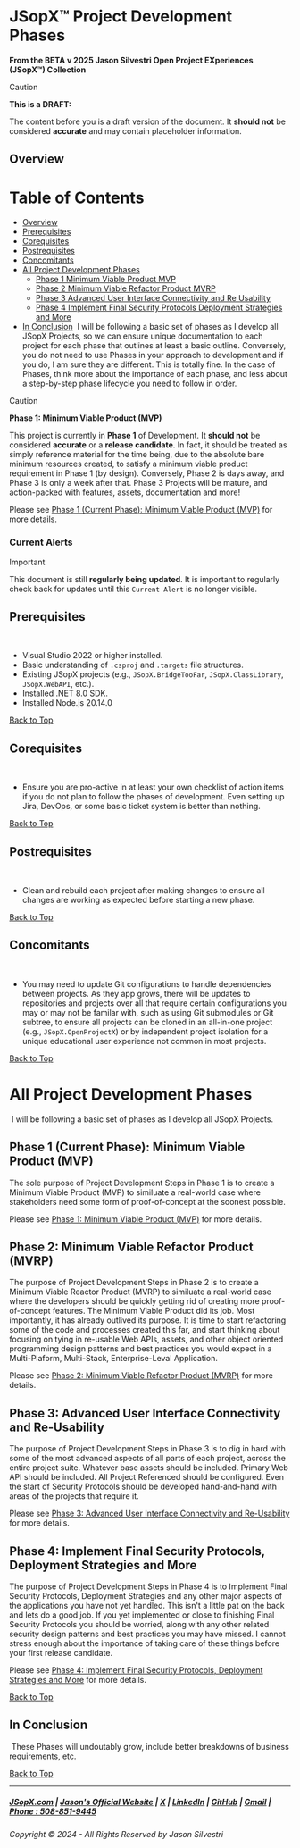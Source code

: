 ﻿
# JSopX™ Project Development Phases

**From the ﻿BETA v 2025 Jason Silvestri Open Project EXperiences (JSopX™) Collection**

> [!CAUTION]
> **This is a DRAFT:**
> 
> The content before you is a draft version of the document. It **should not** be considered **accurate** and may contain placeholder information.


## Overview

# Table of Contents
  - [Overview](#overview)
  - [Prerequisites](#prerequisites)
  - [Corequisites](#corequisites)
  - [Postrequisites](#postrequisites)
  - [Concomitants](#concomitants)
  - [All Project Development Phases](#all-project-development-phases)
	- [Phase 1 Minimum Viable Product MVP](#phase-1-minimum-viable-product-mvp)
	- [Phase 2 Minimum Viable Refactor Product MVRP](#phase-2-minimum-viable-refactor-product-mvrp)
	- [Phase 3 Advanced User Interface Connectivity and Re Usability](#phase-3-advanced-user-interface-connectivity-and-re-usability)
	- [Phase 4 Implement Final Security Protocols Deployment Strategies and More](#phase-4-implement-final-security-protocols-deployment-strategies-and-more)
  - [In Conclusion](#in-conclusion)
﻿
I will be following a basic set of phases as I develop all JSopX Projects, so we can ensure unique documentation to each project for each phase that outlines at least a basic outline. Conversely, you do not need to use Phases in your approach to development and if you do, I am sure they are different. This is totally fine. In the case of Phases, think more about the importance of each phase, and less about a step-by-step phase lifecycle you need to follow in order.




> [!CAUTION]
> **Phase 1: Minimum Viable Product (MVP)**
> 
> This project is currently in **Phase 1** of Development. It **should not** be considered **accurate** or a **release candidate**. In fact, it should be treated as simply reference material for the time being, due to the absolute bare minimum resources created, to satisfy a minimum viable product requirement in Phase 1 (by design). Conversely, Phase 2 is days away, and Phase 3 is only a week after that. Phase 3 Projects will be mature, and action-packed with features, assets, documentation and more!
> 
> Please see [Phase 1 (Current Phase): Minimum Viable Product (MVP)](https://github.com/JasonSilvestri/JSopX.BridgeTooFar/blob/master/JSopX.BridgeTooFar/Docs/JSopX/Master/Phases/Phase-1-Minimum-Viable-Product-MVP.md) for more details.




### Current Alerts

> [!IMPORTANT]
> This document is still  **regularly being updated**. It is important to regularly check back for updates until this `Current Alert` is no longer visible.


## Prerequisites

﻿
- Visual Studio 2022 or higher installed.
- Basic understanding of `.csproj` and `.targets` file structures.
- Existing JSopX projects (e.g., `JSopX.BridgeTooFar`, `JSopX.ClassLibrary`, `JSopX.WebAPI`, etc.).
- Installed .NET 8.0 SDK.
- Installed Node.js 20.14.0


[Back to Top](#table-of-contents)

## Corequisites

﻿
- Ensure you are pro-active in at least your own checklist of action items if you do not plan to follow the phases of development. Even setting up Jira, DevOps, or some basic ticket system is better than nothing.


[Back to Top](#table-of-contents)

## Postrequisites

﻿
- Clean and rebuild each project after making changes to ensure all changes are working as expected before starting a new phase.


[Back to Top](#table-of-contents)

## Concomitants

﻿
- You may need to update Git configurations to handle dependencies between projects. As they app grows, there will be updates to repositories and projects over all that require certain configurations you may or may not be familar with, such as using Git submodules or Git subtree, to ensure all projects can be cloned in an all-in-one project (e.g., `JSopX.OpenProjectX`) or by independent project isolation for a unique educational user experience not common in most projects.


[Back to Top](#table-of-contents)

# All Project Development Phases

﻿
I will be following a basic set of phases as I develop all JSopX Projects. 

## Phase 1 (Current Phase): Minimum Viable Product (MVP)

The sole purpose of Project Development Steps in Phase 1 is to create a Minimum Viable Product (MVP) to similuate a real-world case where stakeholders need some form of proof-of-concept at the soonest possible. 

Please see [Phase 1: Minimum Viable Product (MVP)](https://github.com/JasonSilvestri/JSopX.BridgeTooFar/blob/master/JSopX.BridgeTooFar/Docs/JSopX/Master/Phases/Phase-1-Minimum-Viable-Product-MVP.md) for more details.


## Phase 2: Minimum Viable Refactor Product (MVRP)

The purpose of Project Development Steps in Phase 2 is to create a Minimum Viable Reactor Product (MVRP) to similuate a real-world case where the developers should be quickly getting rid of creating more proof-of-concept features. The Minimum Viable Product did its job. Most importantly, it has already outlived its purpose. It is time to start refactoring some of the code and processes created this far, and start thinking about focusing on tying in re-usable Web APIs, assets, and other object oriented programming design patterns and best practices you would expect in a Multi-Plaform, Multi-Stack, Enterprise-Leval Application.

Please see [Phase 2: Minimum Viable Refactor Product (MVRP)](https://github.com/JasonSilvestri/JSopX.BridgeTooFar/blob/master/JSopX.BridgeTooFar/Docs/JSopX/Master/Phases/Phase-2-Minimum-Viable-Refactor-Product-MVRP.md) for more details.


## Phase 3: Advanced User Interface Connectivity and Re-Usability

The purpose of Project Development Steps in Phase 3 is to dig in hard with some of the most advanced aspects of all parts of each project, across the entire project suite. Whatever base assets should be included. Primary Web API should be included. All Project Referenced should be configured. Even the start of Security Protocols should be developed hand-and-hand with areas of the projects that require it.

Please see [Phase 3: Advanced User Interface Connectivity and Re-Usability](https://github.com/JasonSilvestri/JSopX.BridgeTooFar/blob/master/JSopX.BridgeTooFar/Docs/JSopX/Master/Phases/Phase-3-Advanced-User-Interface-Connectivity-and-Re-Usability.md) for more details.


## Phase 4: Implement Final Security Protocols, Deployment Strategies and More

The purpose of Project Development Steps in Phase 4 is to Implement Final Security Protocols, Deployment Strategies and any other major aspects of the applications you have not yet handled. This isn't a little pat on the back and lets do a good job. If you yet implemented or close to finishing Final Security Protocols you should be worried, along with any other related security design patterns and best practices you may have missed. I cannot stress enough about the importance of taking care of these things before your first release candidate.

Please see [Phase 4: Implement Final Security Protocols, Deployment Strategies and More](https://github.com/JasonSilvestri/JSopX.BridgeTooFar/blob/master/JSopX.BridgeTooFar/Docs/JSopX/Master/Phases/Phase-4-Implement-Final-Security-Protocols-Deployment-Strategies-and-More.md) for more details.





[Back to Top](#table-of-contents)

## In Conclusion

﻿
These Phases will undoutably grow, include better breakdowns of business requirements, etc.


[Back to Top](#table-of-contents)


---

##### [JSopX.com](https://www.jsopx.com/) | [Jason's Official Website](https://www.jsilvestri.com/) | [X](https://www.x.com/JasonSilvestri) | [LinkedIn](http://www.linkedin.com/in/JasonSilvestri) | [GitHub](https://github.com/JasonSilvestri) | [Gmail](mailto:therealjasonsilvestri@gmail.com) | [Phone : 508-851-9445](phoneto:508-851-9445)

###### Copyright © 2024 - All Rights Reserved by Jason Silvestri